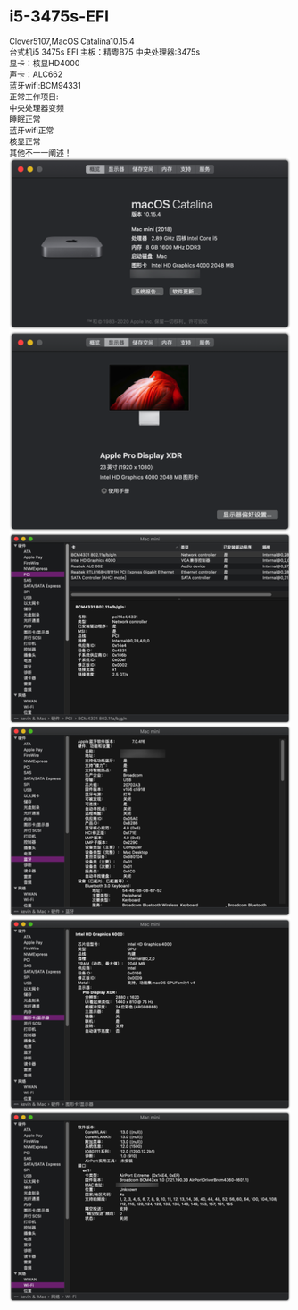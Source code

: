 # i5-3475s-EFI  
Clover5107,MacOS Catalina10.15.4  
台式机i5 3475s EFI 
主板：精粤B75
中央处理器:3475s  
显卡：核显HD4000  
声卡：ALC662  
蓝牙wifi:BCM94331  
正常工作项目:  
中央处理器变频  
睡眠正常  
蓝牙wifi正常  
核显正常  
其他不一一阐述！  
![image](https://github.com/Kevin1988s/i5-3475s-EFI/blob/master/%E6%88%AA%E5%9B%BE/iShot2020-04-0200.36.20.png)
![image](https://github.com/Kevin1988s/i5-3475s-EFI/blob/master/%E6%88%AA%E5%9B%BE/iShot2020-04-0200.36.25.png)
![image](https://github.com/Kevin1988s/i5-3475s-EFI/blob/master/%E6%88%AA%E5%9B%BE/iShot2020-04-0200.36.38.png)
![image](https://github.com/Kevin1988s/i5-3475s-EFI/blob/master/%E6%88%AA%E5%9B%BE/iShot2020-04-0200.36.54.png)
![image](https://github.com/Kevin1988s/i5-3475s-EFI/blob/master/%E6%88%AA%E5%9B%BE/iShot2020-04-0200.37.05.png)
![image](https://github.com/Kevin1988s/i5-3475s-EFI/blob/master/%E6%88%AA%E5%9B%BE/iShot2020-04-0200.37.35.png)
